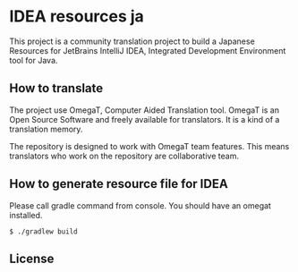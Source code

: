 IDEA resources ja
=================

This project is a community translation project to build a Japanese Resources
for JetBrains IntelliJ IDEA, Integrated Development Environment tool for Java.

How to translate
----------------

The project use OmegaT, Computer Aided Translation tool.
OmegaT is an Open Source Software and freely available for translators.
It is a kind of a translation memory.

The repository is designed to work with OmegaT team features. This means
translators who work on the repository are collaborative team.


How to generate resource file for IDEA
--------------------------------------

Please call gradle command from console.
You should have an omegat installed.

```
$ ./gradlew build
```

License
--------

